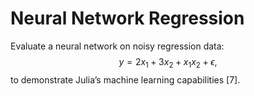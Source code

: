 # Neural Network Regression

Evaluate a neural network on noisy regression data:
$$
y = 2x_1 + 3x_2 + x_1x_2 + \epsilon,
$$
to demonstrate Julia’s machine learning capabilities [7].

